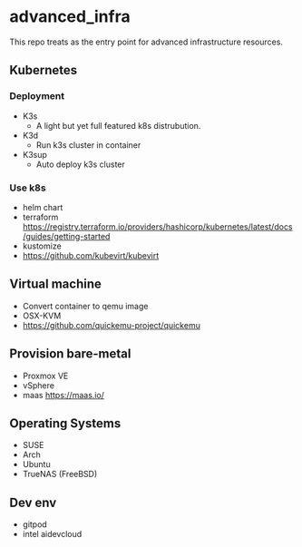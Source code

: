 # advanced_infra

This repo treats as the entry point for advanced infrastructure resources.



## Kubernetes

### Deployment

- K3s  
    - A light but yet full featured k8s distrubution.
- K3d   
    - Run k3s cluster in container
- K3sup 
    - Auto deploy k3s cluster

### Use k8s

- helm chart
- terraform
https://registry.terraform.io/providers/hashicorp/kubernetes/latest/docs/guides/getting-started
- kustomize
- https://github.com/kubevirt/kubevirt

## Virtual machine

- Convert container to qemu image
- OSX-KVM
- https://github.com/quickemu-project/quickemu

## Provision bare-metal
- Proxmox VE
- vSphere
- maas
https://maas.io/


## Operating Systems
- SUSE
- Arch
- Ubuntu
- TrueNAS (FreeBSD)


## Dev env
- gitpod
- intel aidevcloud


